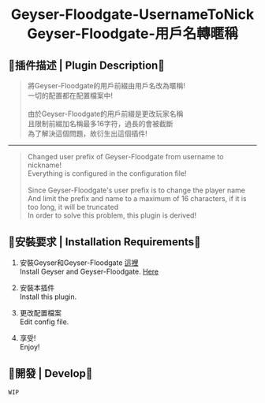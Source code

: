 <h1 align="center">Geyser-Floodgate-UsernameToNick<br>Geyser-Floodgate-用戶名轉暱稱</h1>

## 📜插件描述 | Plugin Description📜
> 將Geyser-Floodgate的用戶前綴由用戶名改為暱稱!<br>一切的配置都在配置檔案中!<br><br>由於Geyser-Floodgate的用戶前綴是更改玩家名稱<br>且限制前綴加名稱最多16字符，過長的會被截斷<br>為了解決這個問題，故衍生出這個插件!
---
> Changed user prefix of Geyser-Floodgate from username to nickname!<br>Everything is configured in the configuration file!<br><br>Since Geyser-Floodgate's user prefix is to change the player name<br>And limit the prefix and name to a maximum of 16 characters, if it is too long, it will be truncated<br>In order to solve this problem, this plugin is derived!

## 📜安裝要求 | Installation Requirements📜
1. 安裝Geyser和Geyser-Floodgate [這裡](https://geysermc.org/download)<br>Install Geyser and Geyser-Floodgate. [Here](https://geysermc.org/download)</a>

2. 安裝本插件<br>Install this plugin.

3. 更改配置檔案<br>Edit config file.

4. 享受!<br>Enjoy!

## 📜開發 | Develop📜
```
WIP
```
